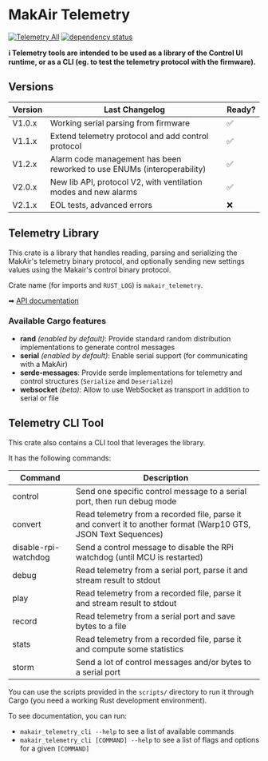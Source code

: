 # MakAir Telemetry

[![Telemetry All](https://github.com/makers-for-life/makair-telemetry/workflows/Telemetry%20All/badge.svg)](https://github.com/makers-for-life/makair-telemetry/actions?query=workflow%3A%22Telemetry+All%22) [![dependency status](https://deps.rs/repo/github/makers-for-life/makair-telemetry/status.svg)](https://deps.rs/repo/github/makers-for-life/makair-telemetry)

**ℹ️ Telemetry tools are intended to be used as a library of the Control UI runtime, or as a CLI (eg. to test the telemetry protocol with the firmware).**

## Versions

| Version | Last Changelog | Ready? |
| ------- | -------------- | ------ |
| V1.0.x | Working serial parsing from firmware | ✅
| V1.1.x | Extend telemetry protocol and add control protocol | ✅
| V1.2.x | Alarm code management has been reworked to use ENUMs (interoperability) | ✅
| V2.0.x | New lib API, protocol V2, with ventilation modes and new alarms | ✅
| V2.1.x | EOL tests, advanced errors | ❌

## Telemetry Library

This crate is a library that handles reading, parsing and serializing the MakAir's telemetry binary protocol, and optionally sending new settings values using the Makair's control binary protocol.

Crate name (for imports and `RUST_LOG`) is `makair_telemetry`.

➡ [API documentation](https://makers-for-life.github.io/makair-telemetry)

### Available Cargo features

- **rand** *(enabled by default)*: Provide standard random distribution implementations to generate control messages
- **serial** *(enabled by default)*: Enable serial support (for communicating with a MakAir)
- **serde-messages**: Provide serde implementations for telemetry and control structures (`Serialize` and `Deserialize`)
- **websocket** *(beta)*: Allow to use WebSocket as transport in addition to serial or file

## Telemetry CLI Tool

This crate also contains a CLI tool that leverages the library.

It has the following commands:

| Command | Description |
| --- | --- |
| control | Send one specific control message to a serial port, then run debug mode |
| convert | Read telemetry from a recorded file, parse it and convert it to another format (Warp10 GTS, JSON Text Sequences) |
| disable-rpi-watchdog | Send a control message to disable the RPi watchdog (until MCU is restarted) |
| debug | Read telemetry from a serial port, parse it and stream result to stdout |
| play | Read telemetry from a recorded file, parse it and stream result to stdout |
| record | Read telemetry from a serial port and save bytes to a file |
| stats | Read telemetry from a recorded file, parse it and compute some statistics |
| storm | Send a lot of control messages and/or bytes to a serial port |

You can use the scripts provided in the `scripts/` directory to run it through Cargo (you need a working Rust development environment).

To see documentation, you can run:

- `makair_telemetry_cli --help` to see a list of available commands
- `makair_telemetry_cli [COMMAND] --help` to see a list of flags and options for a given `[COMMAND]`
